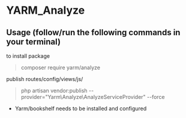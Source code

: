 ﻿# YARM_Analyze


## Usage (follow/run the following commands in your terminal)

to install package

> composer require yarm/analyze

publish routes/config/views/js/

> php artisan vendor:publish --provider="Yarm\Analyze\AnalyzeServiceProvider" --force

 * Yarm/bookshelf needs to be installed and configured
